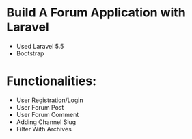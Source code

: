 # Build A Forum Application with Laravel 

* Used Laravel 5.5
* Bootstrap

# Functionalities:
* User Registration/Login  
* User Forum Post
* User Forum Comment
* Adding Channel Slug
* Filter With Archives
